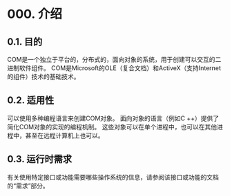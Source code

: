 # 000. 介绍

## 0.1. 目的

COM是一个独立于平台的，分布式的，面向对象的系统，用于创建可以交互的二进制软件组件。 COM是Microsoft的OLE（复合文档）和ActiveX（支持Internet的组件）技术的基础技术。

## 0.2. 适用性

可以使用多种编程语言来创建COM对象。 面向对象的语言（例如C ++）提供了简化COM对象的实现的编程机制。 这些对象可以在单个进程中，也可以在其他进程中，甚至在远程计算机上也可以。

## 0.3. 运行时需求

有关使用特定接口或功能需要哪些操作系统的信息，请参阅该接口或功能的文档的“需求”部分。

